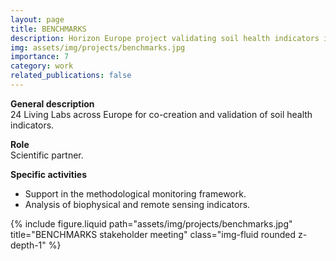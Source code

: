 ```yaml
---
layout: page
title: BENCHMARKS
description: Horizon Europe project validating soil health indicators in Living Labs.
img: assets/img/projects/benchmarks.jpg
importance: 7
category: work
related_publications: false
---
```


**General description**  
24 Living Labs across Europe for co-creation and validation of soil health indicators.

**Role**  
Scientific partner.

**Specific activities**

- Support in the methodological monitoring framework.
- Analysis of biophysical and remote sensing indicators.

<div class="row">
  <div class="col-sm mt-3 mt-md-0">
    {% include figure.liquid path="assets/img/projects/benchmarks.jpg" title="BENCHMARKS stakeholder meeting" class="img-fluid rounded z-depth-1" %}
  </div>
</div>
